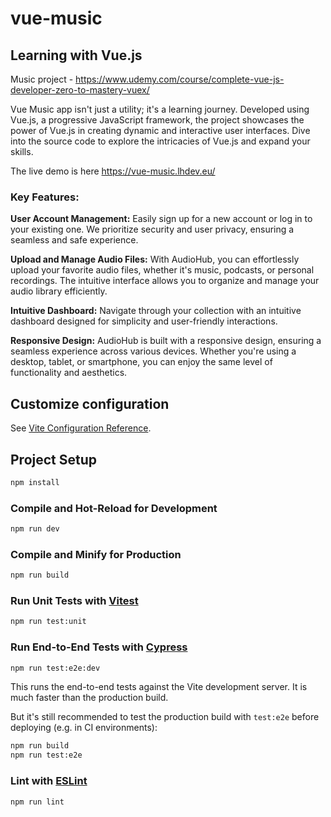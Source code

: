 # vue-music

## Learning with Vue.js

Music project - https://www.udemy.com/course/complete-vue-js-developer-zero-to-mastery-vuex/

Vue Music app isn't just a utility; it's a learning journey. Developed using Vue.js, a progressive JavaScript framework, the project showcases the power of Vue.js in creating dynamic and interactive user interfaces. Dive into the source code to explore the intricacies of Vue.js and expand your skills.

The live demo is here https://vue-music.lhdev.eu/

### Key Features:

**User Account Management:**
Easily sign up for a new account or log in to your existing one. We prioritize security and user privacy, ensuring a seamless and safe experience.

**Upload and Manage Audio Files:**
With AudioHub, you can effortlessly upload your favorite audio files, whether it's music, podcasts, or personal recordings. The intuitive interface allows you to organize and manage your audio library efficiently.

**Intuitive Dashboard:**
Navigate through your collection with an intuitive dashboard designed for simplicity and user-friendly interactions.

**Responsive Design:**
AudioHub is built with a responsive design, ensuring a seamless experience across various devices. Whether you're using a desktop, tablet, or smartphone, you can enjoy the same level of functionality and aesthetics.

## Customize configuration

See [Vite Configuration Reference](https://vitejs.dev/config/).

## Project Setup

```sh
npm install
```

### Compile and Hot-Reload for Development

```sh
npm run dev
```

### Compile and Minify for Production

```sh
npm run build
```

### Run Unit Tests with [Vitest](https://vitest.dev/)

```sh
npm run test:unit
```

### Run End-to-End Tests with [Cypress](https://www.cypress.io/)

```sh
npm run test:e2e:dev
```

This runs the end-to-end tests against the Vite development server.
It is much faster than the production build.

But it's still recommended to test the production build with `test:e2e` before deploying (e.g. in CI environments):

```sh
npm run build
npm run test:e2e
```

### Lint with [ESLint](https://eslint.org/)

```sh
npm run lint
```
